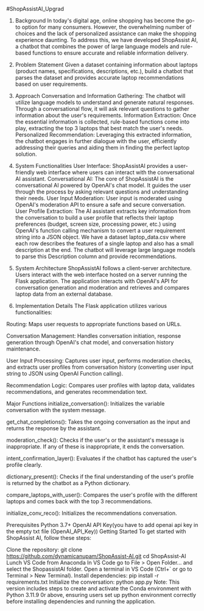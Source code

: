 #ShopAssistAI_Upgrad
1. Background
In today's digital age, online shopping has become the go-to option for many consumers. However, the overwhelming number of choices and the lack of personalized assistance can make the shopping experience daunting. To address this, we have developed ShopAssist AI, a chatbot that combines the power of large language models and rule-based functions to ensure accurate and reliable information delivery.

2. Problem Statement
Given a dataset containing information about laptops (product names, specifications, descriptions, etc.), build a chatbot that parses the dataset and provides accurate laptop recommendations based on user requirements.

3. Approach
Conversation and Information Gathering: The chatbot will utilize language models to understand and generate natural responses. Through a conversational flow, it will ask relevant questions to gather information about the user's requirements.
Information Extraction: Once the essential information is collected, rule-based functions come into play, extracting the top 3 laptops that best match the user's needs.
Personalized Recommendation: Leveraging this extracted information, the chatbot engages in further dialogue with the user, efficiently addressing their queries and aiding them in finding the perfect laptop solution.
4. System Functionalities
User Interface: ShopAssistAI provides a user-friendly web interface where users can interact with the conversational AI assistant.
Conversational AI: The core of ShopAssistAI is the conversational AI powered by OpenAI's chat model. It guides the user through the process by asking relevant questions and understanding their needs.
User Input Moderation: User input is moderated using OpenAI's moderation API to ensure a safe and secure conversation.
User Profile Extraction: The AI assistant extracts key information from the conversation to build a user profile that reflects their laptop preferences (budget, screen size, processing power, etc.) using OpenAI's function calling mechanism to convert a user requirement string into a JSON object.
We have a dataset laptop_data.csv where each row describes the features of a single laptop and also has a small description at the end. The chatbot will leverage large language models to parse this Description column and provide recommendations.

5. System Architecture
ShopAssistAI follows a client-server architecture. Users interact with the web interface hosted on a server running the Flask application. The application interacts with OpenAI's API for conversation generation and moderation and retrieves and compares laptop data from an external database.

6. Implementation Details
The Flask application utilizes various functionalities:

Routing: Maps user requests to appropriate functions based on URLs.

Conversation Management: Handles conversation initiation, response generation through OpenAI's chat model, and conversation history maintenance.

User Input Processing: Captures user input, performs moderation checks, and extracts user profiles from conversation history (converting user input string to JSON using OpenAI Function calling).

Recommendation Logic: Compares user profiles with laptop data, validates recommendations, and generates recommendation text.

Major Functions
initialize_conversation(): Initializes the variable conversation with the system message.

get_chat_completions(): Takes the ongoing conversation as the input and returns the response by the assistant.

moderation_check(): Checks if the user's or the assistant's message is inappropriate. If any of these is inappropriate, it ends the conversation.

intent_confirmation_layer(): Evaluates if the chatbot has captured the user's profile clearly.

dictionary_present(): Checks if the final understanding of the user's profile is returned by the chatbot as a Python dictionary.

compare_laptops_with_user(): Compares the user's profile with the different laptops and comes back with the top 3 recommendations.

initialize_conv_reco(): Initializes the recommendations conversation.

Prerequisites
Python 3.7+
OpenAI API Key(you have to add openai api key in the empty txt file (OpenAI_API_Key))
Getting Started
To get started with ShopAssist AI, follow these steps:

Clone the repository:
git clone https://github.com/dynamicanupam/ShopAssist-AI.git
cd ShopAssist-AI
Lunch VS Code from Anaconda
In VS Code go to File > Open Folder... and select the ShopassistAI folder.
Open a terminal in VS Code (Ctrl+`  or go to Terminal > New Terminal).
Install dependencies:
pip install -r requirements.txt
Initialize the conversation:
python app.py
Note: This version includes steps to create and activate the Conda environment with Python 3.11.9 0r above, ensuring users set up python environment correctly before installing dependencies and running the application.
